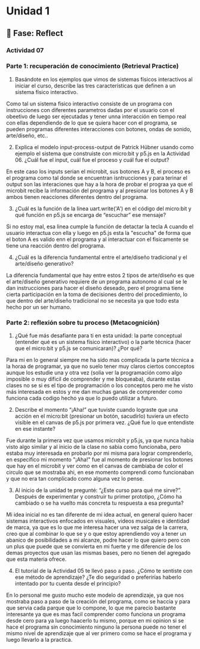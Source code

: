 # Unidad 1

## 🤔 Fase: Reflect

### Actividad 07

### Parte 1: recuperación de conocimiento (Retrieval Practice)
1. Basándote en los ejemplos que vimos de sistemas físicos interactivos al iniciar el curso, describe las tres características que definen a un sistema físico interactivo.

Como tal un sistema fisico interactivo consiste de un programa con instrucciones con diferentes parametros dadas por el usuario con el obeetivo de luego ser ejecutadas y tener unna interacción en tiempo real con ellas dependiendo de lo que se quiera hacer con el programa, se pueden programas diferentes interacciones con botones, ondas de sonido, arte/diseño, etc..

2. Explica el modelo input-process-output de Patrick Hübner usando como ejemplo el sistema que construiste con micro:bit y p5.js en la Actividad 06. ¿Cuál fue el input, cuál fue el proceso y cuál fue el output?
   
En este caso los inputs serian el microbit, sus botones A y B, el proceso es el programa como tal donde se encuentran isntrucciones y para terinar el output son las interaciones que hay a la hora de probar el prograa ya que el microbit recibe la información del programa y al presionar los botones A y B ambos tienen reacciones diferentes dentro del programa.

3. ¿Cuál es la función de la línea uart.write('A') en el código del micro:bit y qué función en p5.js se encarga de “escuchar” ese mensaje?

Si no estoy mal, esa linea cumple la función de detactar la tecla A cuando el usuario interactua con ella y luego en p5.js esta la "escucha" de forma que el boton A es valido enn el programa y al interactuar con el fisicamente se tiene una reacción dentro del programa. 

4. ¿Cuál es la diferencia fundamental entre el arte/diseño tradicional y el arte/diseño generativo? 

La diferencia fundamental que hay entre estos 2 tipos de arte/diseño es que el arte/diseño generativo requiere de un programa autonomo al cual se le dan instrucciones para hacer el diseño deseado, pero el programa tiene cierta participación en la toma de decisiones dentro del procedimiento, lo que dentro del arte/diseño tradicional no se necesita ya que todo esta hecho por un ser humano. 

### Parte 2: reflexión sobre tu proceso (Metacognición) 

1. ¿Qué fue más desafiante para ti en esta unidad: la parte conceptual (entender qué es un sistema físico interactivo) o la parte técnica (hacer que el micro:bit y p5.js se comunicaran)? ¿Por qué?

Para mi en lo general siempre me ha sido mas complicada la parte técnica a la horaa de programar, ya que no suelo tener muy claros ciertos concceptos aunque los estudie una y otra vez (solia ver la programación como algo imposible o muy dificil de comprender y me bloqueaba), durante estas clases no se si es el tipo de programación o los conceptos pero me he visto más interesada en estos y me dan muchas ganas de comprender como funciona cada codigo hecho ya que lo puedo utilizar a futuro.

2. Describe el momento “¡Aha!” que tuviste cuando lograste que una acción en el micro:bit (presionar un botón, sacudirlo) tuviera un efecto visible en el canvas de p5.js por primera vez. ¿Qué fue lo que entendiste en ese instante?

Fue durante la primera vez que usamos microbit y p5.js, ya que nunca habia visto algo similar y al inicio de la clase no sabia como funcionaba, pero estaba muy interesada en probarlo por mi misma para lograr comprenderlo, en especifico mi momento "¡Aha!" fue al momento de presionar los botones que hay en el microbit y ver como en el canvas de cambiaba de color el circulo que se mostraba ahi, en ese momento comprendi como funcionaban y que no era tan complicado como alguna vez lo pense.

3. Al inicio de la unidad te pregunté: “¿Este curso para qué me sirve?”. Después de experimentar y construir tu primer prototipo, ¿Cómo ha cambiado o se ha vuelto más concreta tu respuesta a esa pregunta?

Mi idea inicial no es tan diferente de mi idea actual, en general quiero hacer sistemas interactivos enfocados en visuales, videos musicales e identidad de marca, ya que es lo que me interesa hacer una vez salga de la carrera, creo que al combinar lo que se y o que estoy aprendiendo voy a tener un abanico de posibilidades a mi alcanze, podre hacer lo que quiero pero con un plus que puede que se convierta en mi fuerte y me diferencie de los demas proyectos que usan las mismas bases, pero no tienen del agregado que esta materia ofrece.

4. El tutorial de la Actividad 05 te llevó paso a paso. ¿Cómo te sentiste con ese método de aprendizaje? ¿Te dio seguridad o preferirías haberlo intentado por tu cuenta desde el principio?

En lo personal me gusto mucho este modelo de aprendizaje, ya que nos mostraba paso a paso de la creación del programa, como se haccia y para que servia cada parque que lo compone, lo que me parecio bastante interesante ya que es mas facil comprender como funciona un programa desde cero para ya luego haacerlo tu mismo, porque en mi opinion si se hace el programa sin conocimiento ninguno la persona puede no tener el mismo nivel de aprendizaje que al ver primero como se hace el programa y luego llevarlo a la practica.
